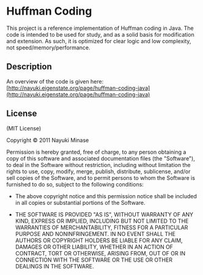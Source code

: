 Huffman Coding
==============

This project is a reference implementation of Huffman coding in Java. The
code is intended to be used for study, and as a solid basis for modification
and extension. As such, it is optimized for clear logic and low complexity, not
speed/memory/performance.


Description
-----------

An overview of the code is given here: [http://nayuki.eigenstate.org/page/huffman-coding-java](http://nayuki.eigenstate.org/page/huffman-coding-java)


License
-------

(MIT License)

Copyright © 2011 Nayuki Minase

Permission is hereby granted, free of charge, to any person obtaining a copy of
this software and associated documentation files (the "Software"), to deal in
the Software without restriction, including without limitation the rights to
use, copy, modify, merge, publish, distribute, sublicense, and/or sell copies of
the Software, and to permit persons to whom the Software is furnished to do so,
subject to the following conditions:

* The above copyright notice and this permission notice shall be included in
  all copies or substantial portions of the Software.

* THE SOFTWARE IS PROVIDED "AS IS", WITHOUT WARRANTY OF ANY KIND, EXPRESS OR
  IMPLIED, INCLUDING BUT NOT LIMITED TO THE WARRANTIES OF MERCHANTABILITY,
  FITNESS FOR A PARTICULAR PURPOSE AND NONINFRINGEMENT. IN NO EVENT SHALL THE
  AUTHORS OR COPYRIGHT HOLDERS BE LIABLE FOR ANY CLAIM, DAMAGES OR OTHER
  LIABILITY, WHETHER IN AN ACTION OF CONTRACT, TORT OR OTHERWISE, ARISING FROM,
  OUT OF OR IN CONNECTION WITH THE SOFTWARE OR THE USE OR OTHER DEALINGS IN THE
  SOFTWARE.
